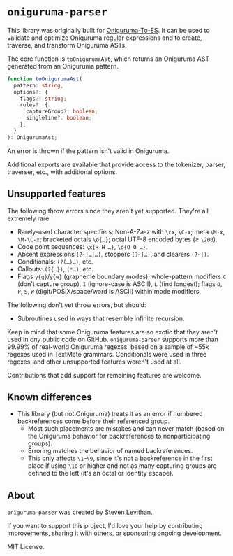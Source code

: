 # `oniguruma-parser`

This library was originally built for [Oniguruma-To-ES](https://github.com/slevithan/oniguruma-to-es). It can be used to validate and optimize Oniguruma regular expressions and to create, traverse, and transform Oniguruma ASTs.

The core function is `toOnigurumaAst`, which returns an Oniguruma AST generated from an Oniguruma pattern.

```ts
function toOnigurumaAst(
  pattern: string,
  options?: {
    flags?: string;
    rules?: {
      captureGroup?: boolean;
      singleline?: boolean;
    };
  }
): OnigurumaAst;
```

An error is thrown if the pattern isn't valid in Oniguruma.

Additional exports are available that provide access to the tokenizer, parser, traverser, etc., with additional options.

## Unsupported features

The following throw errors since they aren't yet supported. They're all extremely rare.

- Rarely-used character specifiers: Non-A-Za-z with `\cx`, `\C-x`; meta `\M-x`, `\M-\C-x`; bracketed octals `\o{…}`; octal UTF-8 encoded bytes (≥ `\200`).
- Code point sequences: `\x{H H …}`, `\o{O O …}`.
- Absent expressions `(?~|…|…)`, stoppers `(?~|…)`, and clearers `(?~|)`.
- Conditionals: `(?(…)…)`, etc.
- Callouts: `(?{…})`, `(*…)`, etc.
- Flags `y{g}`/`y{w}` (grapheme boundary modes); whole-pattern modifiers `C` (don't capture group), `I` (ignore-case is ASCII), `L` (find longest); flags `D`, `P`, `S`, `W` (digit/POSIX/space/word is ASCII) within mode modifiers.

The following don't yet throw errors, but should:

- Subroutines used in ways that resemble infinite recursion.

Keep in mind that some Oniguruma features are so exotic that they aren't used in *any* public code on GitHub. `oniguruma-parser` supports more than 99.99% of real-world Oniguruma regexes, based on a sample of ~55k regexes used in TextMate grammars. Conditionals were used in three regexes, and other unsupported features weren't used at all.

Contributions that add support for remaining features are welcome.

## Known differences

- This library (but not Oniguruma) treats it as an error if numbered backreferences come before their referenced group.
  - Most such placements are mistakes and can never match (based on the Oniguruma behavior for backreferences to nonparticipating groups).
  - Erroring matches the behavior of named backreferences.
  - This only affects `\1`–`\9`, since it's not a backreference in the first place if using `\10` or higher and not as many capturing groups are defined to the left (it's an octal or identity escape).

## About

`oniguruma-parser` was created by [Steven Levithan](https://github.com/slevithan).

If you want to support this project, I'd love your help by contributing improvements, sharing it with others, or [sponsoring](https://github.com/sponsors/slevithan) ongoing development.

MIT License.
